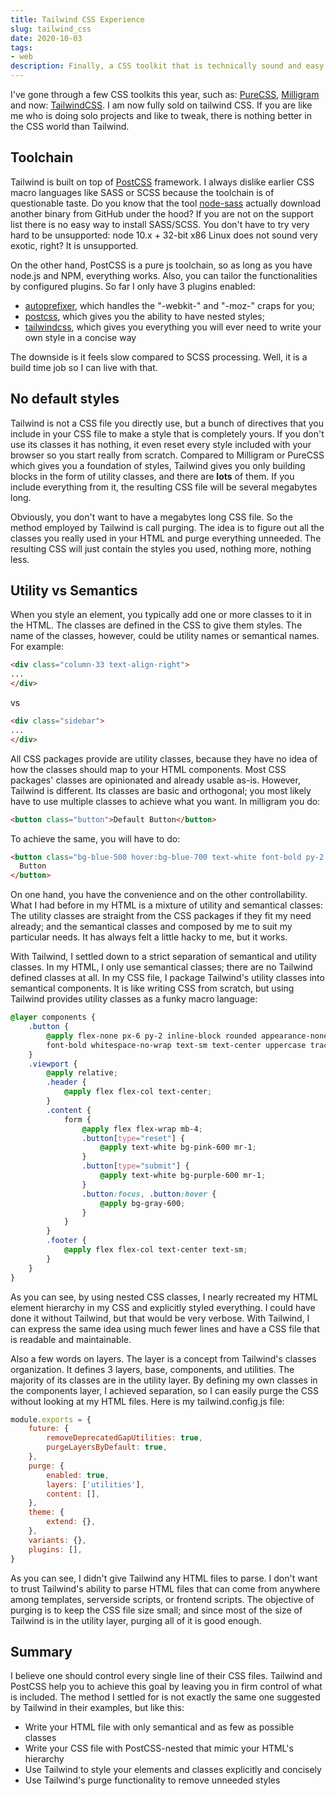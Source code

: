 ```yaml
---
title: Tailwind CSS Experience
slug: tailwind_css
date: 2020-10-03
tags:
- web
description: Finally, a CSS toolkit that is technically sound and easy to use
---
```


I've gone through a few CSS toolkits this year, such as: [PureCSS](https://purecss.io/), [Milligram](https://milligram.io/) and now: [TailwindCSS](https://tailwindcss.com/). I am now fully sold on tailwind CSS. If you are like me who is doing solo projects and like to tweak, there is nothing better in the CSS world than Tailwind.

## Toolchain ##

Tailwind is built on top of [PostCSS](https://postcss.org/) framework. I always dislike earlier CSS macro languages like SASS or SCSS because the toolchain is of questionable taste. Do you know that the tool [node-sass](https://github.com/sass/node-sass/releases) actually download another binary from GitHub under the hood? If you are not on the support list there is no easy way to install SASS/SCSS. You don't have to try very hard to be unsupported: node 10.x + 32-bit x86 Linux does not sound very exotic, right? It is unsupported.

On the other hand, PostCSS is a pure js toolchain, so as long as you have node.js and NPM, everything works. Also, you can tailor the functionalities by configured plugins. So far I only have 3 plugins enabled:

 * [autoprefixer](https://github.com/postcss/autoprefixer), which handles the "-webkit-" and "-moz-" craps for you;
 * [postcss](https://github.com/postcss/postcss-nested), which gives you the ability to have nested styles;
 * [tailwindcss](https://tailwindcss.com/), which gives you everything you will ever need to write your own style in a concise way

The downside is it feels slow compared to SCSS processing. Well, it is a build time job so I can live with that.

## No default styles ##

Tailwind is not a CSS file you directly use, but a bunch of directives that you include in your CSS file to make a style that is completely yours. If you don't use its classes it has nothing, it even reset every style included with your browser so you start really from scratch. Compared to Milligram or PureCSS which gives you a foundation of styles, Tailwind gives you only building blocks in the form of utility classes, and there are **lots** of them. If you include everything from it, the resulting CSS file will be several megabytes long.

Obviously, you don't want to have a megabytes long CSS file. So the method employed by Tailwind is call purging. The idea is to figure out all the classes you really used in your HTML and purge everything unneeded. The resulting CSS will just contain the styles you used, nothing more, nothing less.

## Utility vs Semantics ##

When you style an element, you typically add one or more classes to it in the HTML. The classes are defined in the CSS to give them styles. The name of the classes, however, could be utility names or semantical names. For example:

``` html
<div class="column-33 text-align-right">
...
</div>
```

vs

``` html
<div class="sidebar">
...
</div>
```

All CSS packages provide are utility classes, because they have no idea of how the classes should map to your HTML components. Most CSS packages' classes are opinionated and already usable as-is. However, Tailwind is different. Its classes are basic and orthogonal; you most likely have to use multiple classes to achieve what you want. In milligram you do:

``` html
<button class="button">Default Button</button>
```

To achieve the same, you will have to do:

``` html
<button class="bg-blue-500 hover:bg-blue-700 text-white font-bold py-2 px-4 rounded">
  Button
</button>
```

On one hand, you have the convenience and on the other controllability. What I had before in my HTML is a mixture of utility and semantical classes: The utility classes are straight from the CSS packages if they fit my need already; and the semantical classes and composed by me to suit my particular needs. It has always felt a little hacky to me, but it works.

With Tailwind, I settled down to a strict separation of semantical and utility classes. In my HTML, I only use semantical classes; there are no Tailwind defined classes at all. In my CSS file, I package Tailwind's utility classes into semantical components. It is like writing CSS from scratch, but using Tailwind provides utility classes as a funky macro language:

``` css
@layer components {
    .button {
		@apply flex-none px-6 py-2 inline-block rounded appearance-none
		font-bold whitespace-no-wrap text-sm text-center uppercase tracking-wide;
    }
    .viewport {
		@apply relative;
		.header {
			@apply flex flex-col text-center;
		}
		.content {
			form {
				@apply flex flex-wrap mb-4;
 				.button[type="reset"] {
					@apply text-white bg-pink-600 mr-1;
				}
				.button[type="submit"] {
					@apply text-white bg-purple-600 mr-1;
				}
				.button:focus, .button:hover {
					@apply bg-gray-600;
				}
			}
		}
		.footer {
			@apply flex flex-col text-center text-sm;
		}
	}
}
```

As you can see, by using nested CSS classes, I nearly recreated my HTML element hierarchy in my CSS and explicitly styled everything. I could have done it without Tailwind, but that would be very verbose. With Tailwind, I can express the same idea using much fewer lines and have a CSS file that is readable and maintainable.

Also a few words on layers. The layer is a concept from Tailwind's classes organization. It defines 3 layers, base, components, and utilities. The majority of its classes are in the utility layer. By defining my own classes in the components layer, I achieved separation, so I can easily purge the CSS without looking at my HTML files. Here is my tailwind.config.js file:

``` javascript
module.exports = {
    future: {
		removeDeprecatedGapUtilities: true,
		purgeLayersByDefault: true,
    },
    purge: {
		enabled: true,
		layers: ['utilities'],
		content: [],
    },
    theme: {
		extend: {},
    },
    variants: {},
    plugins: [],
}
```

As you can see, I didn't give Tailwind any HTML files to parse. I don't want to trust Tailwind's ability to parse HTML files that can come from anywhere among templates, serverside scripts, or frontend scripts. The objective of purging is to keep the CSS file size small; and since most of the size of Tailwind is in the utility layer, purging all of it is good enough.

## Summary ##

I believe one should control every single line of their CSS files. Tailwind and PostCSS help you to achieve this goal by leaving you in firm control of what is included. The method I settled for is not exactly the same one suggested by Tailwind in their examples, but like this:

 * Write your HTML file with only semantical and as few as possible classes
 * Write your CSS file with PostCSS-nested that mimic your HTML's hierarchy
 * Use Tailwind to style your elements and classes explicitly and concisely
 * Use Tailwind's purge functionality to remove unneeded styles
